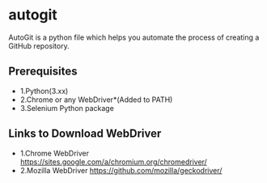 # autogit
AutoGit is a python file which helps you automate the process of creating a GitHub repository.
## Prerequisites
- 1.Python(3.xx)
- 2.Chrome or any WebDriver*(Added to PATH)
- 3.Selenium Python package
## Links to Download WebDriver
- 1.Chrome WebDriver https://sites.google.com/a/chromium.org/chromedriver/
- 2.Mozilla WebDriver https://github.com/mozilla/geckodriver/
